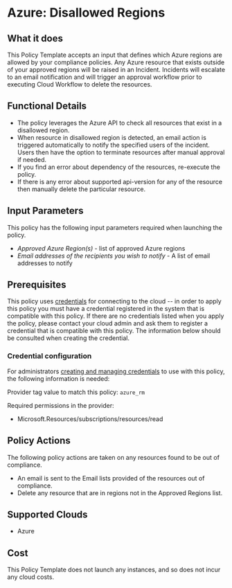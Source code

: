 # Azure: Disallowed Regions

## What it does

This Policy Template accepts an input that defines which Azure regions are allowed by your compliance policies. Any Azure resource that exists outside of your approved regions will be raised in an Incident. Incidents will escalate to an email notification and will trigger an approval workflow prior to executing Cloud Workflow to delete the resources.

## Functional Details

- The policy leverages the Azure API to check all resources that exist in a disallowed region.
- When resource in disallowed region is detected, an email action is triggered automatically to notify the specified users of the incident. Users then have the option to terminate resources after manual approval if needed.
- If you find an error about dependency of the resources, re-execute the policy.
- If there is any error about supported api-version for any of the resource then manually delete the particular resource.

## Input Parameters

This policy has the following input parameters required when launching the policy.

- *Approved Azure Region(s)* - list of approved Azure regions
- *Email addresses of the recipients you wish to notify* - A list of email addresses to notify

## Prerequisites

This policy uses [credentials](https://docs.rightscale.com/policies/users/guides/credential_management.html) for connecting to the cloud -- in order to apply this policy you must have a credential registered in the system that is compatible with this policy. If there are no credentials listed when you apply the policy, please contact your cloud admin and ask them to register a credential that is compatible with this policy. The information below should be consulted when creating the credential.

### Credential configuration

For administrators [creating and managing credentials](https://docs.rightscale.com/policies/users/guides/credential_management.html) to use with this policy, the following information is needed:

Provider tag value to match this policy: `azure_rm`

Required permissions in the provider:

- Microsoft.Resources/subscriptions/resources/read

## Policy Actions

The following policy actions are taken on any resources found to be out of compliance.

- An email is sent to the Email lists provided of the resources out of compliance.
- Delete any resource that are in regions not in the Approved Regions list.

## Supported Clouds

- Azure

## Cost

This Policy Template does not launch any instances, and so does not incur any cloud costs.
